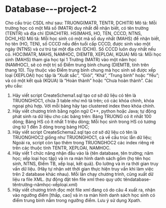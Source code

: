 # Database---project-2
Cho cấu trúc CSDL như sau:
TRUONG(MATR, TENTR, DCHITR)
  Mô tả: Mỗi trường học có một Mã số (MATR) duy nhất để nhận biết, có tên trường (TENTR) và địa chỉ (DIACHITR).
HS(MAHS, HO, TEN, CCCD, NTNS, DCHI_HS)
Mô tả: Mỗi học sinh có một mã số duy nhất (MAHS) để nhận biết, họ tên (HO, TEN), số CCCD nếu đến tuổi cấp CCCD, được sinh vào một ngày (NTNS) và cư trú tại một địa chỉ (DCHI). Số CCCD luôn duy nhất nếu có. 
HOC(MATR, MAHS, NAMHOC, DIEMTB, XEPLOAI, KQUA)
Mô tả: Mỗi học sinh (MAHS) tham gia học tại 1 Trường (MATR) vào một năm học (NAMHOC), sẽ có một trị số Điểm trung bình chung (DIEMTB, tính trên thang 10). Tùy thuộc vào Điểm trung bình chung mà học sinh sẽ được xếp loại (XEPLOAI) học tập là “Xuất sắc”, “Giỏi”, “Khá”, “Trung bình” hoặc “Yếu”; và có một kết quả (KQUA) là “Hoàn thành” hoặc “Chưa hoàn thành”.
Các yêu cầu:
1)	Hãy viết script CreateSchema1.sql tạo cơ sở dữ liệu có tên là TRUONGHOC1, chứa 3 table như mô tả trên; có các khóa chính, khóa ngoại phù hợp. Với mỗi bảng hãy tạo clustered index theo khóa chính.
2)	Hãy viết chương trình bằng ngôn ngữ C++, python hoặc Java; tự động phát sinh ra dữ liệu cho các bảng trên: Bảng TRUONG có ít nhất 100 dòng; Bảng HS có ít nhất 1 triệu dòng; Mỗi học sinh trong HS có tương ứng từ 1 đến 3 dòng trong bảng HOC;
3)	Hãy viết script CreateSchema2.sql tạo cơ sở dữ liệu có tên là TRUONGHOC2 giống như TRUONGHOC1, cả về cấu trúc lẫn dữ liệu; Ngoài ra, script còn tạo thêm trong TRUONGHOC2 các index riêng rẽ trên các thuộc tính TENTR, XEPLOAI, NAMHOC. 
4)	Hãy viết 1 chức năng nhận đầu vào là {tên database, tên trường; năm học; xếp loại học tập} và in ra màn hình danh sách gồm {họ tên học sinh, NTNS, Điểm TB, xếp loại, kết quả}. Đo lường và in ra thời gian truy vấn dữ liệu. (Hãy tự nhận xét thời gian thực hiện truy vấn khi làm việc trên 2 database khác nhau). Mỗi lần chạy chương trình, cũng xuất dữ liệu ra file XML. (tự động đặt tên file xml theo quy ước têndatabase-têntrường-nămhọc-xếploại.xml)
5)	Hãy viết chương trình đọc một file xml đang có do câu 4 xuất ra, nhận vào ngưỡng điểm [thấp, cao] và in ra màn hình danh sách học sinh có điểm trung bình nằm trong ngưỡng điểm. Lưu ý sử dụng Xpath.
